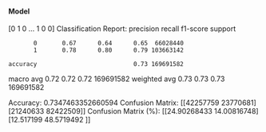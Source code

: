#### Model
[0 1 0 ... 1 0 0]
Classification Report:
              precision    recall  f1-score   support

           0       0.67      0.64      0.65  66028440
           1       0.78      0.80      0.79 103663142

    accuracy                           0.73 169691582
   macro avg       0.72      0.72      0.72 169691582
weighted avg       0.73      0.73      0.73 169691582

Accuracy: 0.7347463352660594
Confusion Matrix:
[[42257759 23770681]
 [21240633 82422509]]
Confusion Matrix (%):
[[24.90268433 14.00816748]
 [12.517199   48.5719492 ]]
